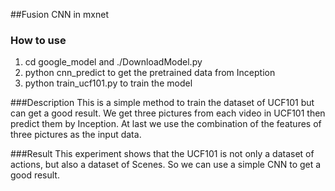 ##Fusion CNN in mxnet
### How to use
1. cd google_model and ./DownloadModel.py
2. python cnn_predict to get the pretrained data from Inception
3. python train_ucf101.py to train the model

###Description
This is a simple method to train the dataset of UCF101 but can get a good result.
We get three pictures from each video in UCF101 then predict them by Inception. 
At last we use the combination of the features of three pictures as the input data.

###Result
This experiment shows that the UCF101 is not only a dataset of actions, but also a dataset of Scenes. So we can use a simple CNN to get a good result.
